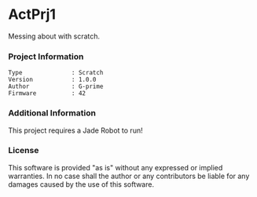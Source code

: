 ActPrj1
================

Messing about with scratch.

### Project Information
```
Type              : Scratch
Version           : 1.0.0
Author            : G-prime
Firmware          : 42
```

### Additional Information
This project requires a Jade Robot to run!

### License
This software is provided "as is" without any expressed or implied warranties.  In no case shall the author or any contributors be liable for any damages caused by the use of this software.

